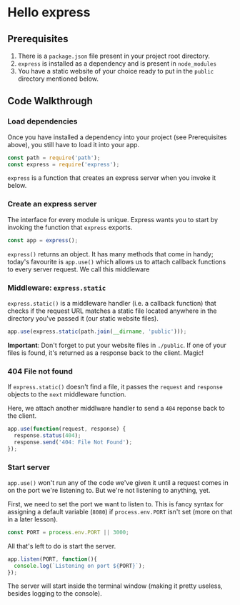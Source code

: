 # Hello express
## Prerequisites
1. There is a `package.json` file present in your project root directory.
2. `express` is installed as a dependency and is present in `node_modules`
3. You have a static website of your choice ready to put in the `public` directory mentioned below.

## Code Walkthrough
### Load dependencies
Once you have installed a dependency into your project (see Prerequisites above), you still have to load it into your app.

```js
const path = require('path');
const express = require('express');
```

`express` is a function that creates an express server when you invoke it below.

### Create an express server
The interface for every module is unique. Express wants you to start by invoking the function that `express` exports.

```js
const app = express();
```

`express()` returns an object. It has many methods that come in handy; today's favourite is `app.use()` which allows us to attach callback functions to every server request. We call this middleware

### Middleware: `express.static`
`express.static()` is a middleware handler (i.e. a callback function) that checks if the request URL matches a static file located anywhere in the directory you've passed it (our static website files).

```js
app.use(express.static(path.join(__dirname, 'public')));
```

**Important**: Don't forget to put your website files in `./public`. If one of your files is found, it's returned as a response back to the client. Magic!

### 404 File not found
If `express.static()` doesn't find a file, it passes the `request` and `response` objects to the `next` middleware function.

Here, we attach another middlware handler to send a `404` reponse back to the client.

```js
app.use(function(request, response) {
  response.status(404);
  response.send('404: File Not Found');
});
```

### Start server
`app.use()` won't run any of the code we've given it until a request comes in on the port we're listening to. But we're not listening to anything, yet. 

First, we need to set the port we want to listen to. This is fancy syntax for assigning a default variable (`8080`) if `process.env.PORT` isn't set (more on that in a later lesson).

```js
const PORT = process.env.PORT || 3000;
```

All that's left to do is start the server.

```js
app.listen(PORT, function(){
  console.log(`Listening on port ${PORT}`);
});
```

The server will start inside the terminal window (making it pretty useless, besides logging to the console).